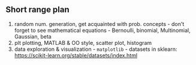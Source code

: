 ## Short range plan

1. random num. generation, get acquainted with prob. concepts
        - don't forget to see mathematical equations
        - Bernoulli, binomial, Multinomial, Gaussian, beta
1. plt plotting, MATLAB & OO style, scatter plot, histogram
1. data exploration & visualization
        - `matplotlib`
        - datasets in sklearn: https://scikit-learn.org/stable/datasets/index.html
